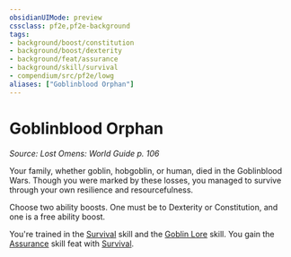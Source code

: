 ```yaml
---
obsidianUIMode: preview
cssclass: pf2e,pf2e-background
tags:
- background/boost/constitution
- background/boost/dexterity
- background/feat/assurance
- background/skill/survival
- compendium/src/pf2e/lowg
aliases: ["Goblinblood Orphan"]
---
```

# Goblinblood Orphan
*Source: Lost Omens: World Guide p. 106*  

Your family, whether goblin, hobgoblin, or human, died in the Goblinblood Wars. Though you were marked by these losses, you managed to survive through your own resilience and resourcefulness.

Choose two ability boosts. One must be to Dexterity or Constitution, and one is a free ability boost.

You're trained in the [Survival](/compendium/skills.md#Survival) skill and the [Goblin Lore](/compendium/skills.md#Lore) skill. You gain the [Assurance](/compendium/feats/assurance.md) skill feat with [Survival](/compendium/skills.md#Survival).